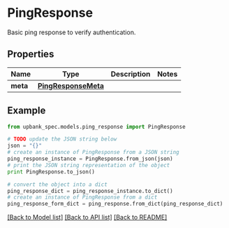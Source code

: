 # PingResponse

Basic ping response to verify authentication. 

## Properties

Name | Type | Description | Notes
------------ | ------------- | ------------- | -------------
**meta** | [**PingResponseMeta**](PingResponseMeta.md) |  | 

## Example

```python
from upbank_spec.models.ping_response import PingResponse

# TODO update the JSON string below
json = "{}"
# create an instance of PingResponse from a JSON string
ping_response_instance = PingResponse.from_json(json)
# print the JSON string representation of the object
print PingResponse.to_json()

# convert the object into a dict
ping_response_dict = ping_response_instance.to_dict()
# create an instance of PingResponse from a dict
ping_response_form_dict = ping_response.from_dict(ping_response_dict)
```
[[Back to Model list]](../README.md#documentation-for-models) [[Back to API list]](../README.md#documentation-for-api-endpoints) [[Back to README]](../README.md)


